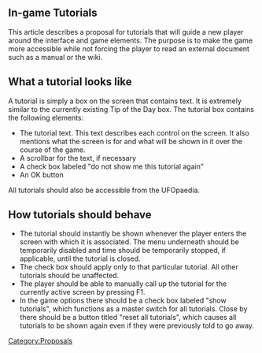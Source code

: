 ## In-game Tutorials

This article describes a proposal for tutorials that will guide a new
player around the interface and game elements. The purpose is to make
the game more accessible while not forcing the player to read an
external document such as a manual or the wiki.

## What a tutorial looks like

A tutorial is simply a box on the screen that contains text. It is
extremely similar to the currently existing Tip of the Day box. The
tutorial box contains the following elements:

- The tutorial text. This text describes each control on the screen. It
  also mentions what the screen is for and what will be shown in it over
  the course of the game.
- A scrollbar for the text, if necessary
- A check box labeled "do not show me this tutorial again"
- An OK button

All tutorials should also be accessible from the UFOpaedia.

## How tutorials should behave

- The tutorial should instantly be shown whenever the player enters the
  screen with which it is associated. The menu underneath should be
  temporarily disabled and time should be temporarily stopped, if
  applicable, until the tutorial is closed.
- The check box should apply only to that particular tutorial. All other
  tutorials should be unaffected.
- The player should be able to manually call up the tutorial for the
  currently active screen by pressing F1.
- In the game options there should be a check box labeled "show
  tutorials", which functions as a master switch for all tutorials.
  Close by there should be a button titled "reset all tutorials", which
  causes all tutorials to be shown again even if they were previously
  told to go away.

[Category:Proposals](Category:Proposals "wikilink")